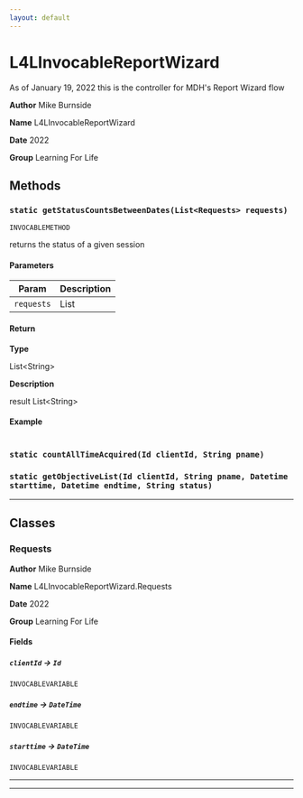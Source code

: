 ```yaml
---
layout: default
---
```


# L4LInvocableReportWizard

As of January 19, 2022 this is the controller for MDH's Report Wizard flow

**Author** Mike Burnside

**Name** L4LInvocableReportWizard

**Date** 2022

**Group** Learning For Life

## Methods

### `static getStatusCountsBetweenDates(List<Requests> requests)`

`INVOCABLEMETHOD`

returns the status of a given session

#### Parameters

| Param      | Description   |
| ---------- | ------------- |
| `requests` | List<Request> |

#### Return

**Type**

List&lt;String&gt;

**Description**

result List&lt;String&gt;

#### Example

```apex

```

### `static countAllTimeAcquired(Id clientId, String pname)`

### `static getObjectiveList(Id clientId, String pname, Datetime starttime, Datetime endtime, String status)`

---

## Classes

### Requests

**Author** Mike Burnside

**Name** L4LInvocableReportWizard.Requests

**Date** 2022

**Group** Learning For Life

#### Fields

##### `clientId` → `Id`

`INVOCABLEVARIABLE`

##### `endtime` → `DateTime`

`INVOCABLEVARIABLE`

##### `starttime` → `DateTime`

`INVOCABLEVARIABLE`

---

---
